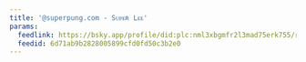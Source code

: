 ```yaml
---
title: '@superpung.com - Sᴜᴘᴇʀ Lᴇᴇ'
params:
  feedlink: https://bsky.app/profile/did:plc:nml3xbgmfr2l3mad75erk755/rss
  feedid: 6d71ab9b2828005899cfd0fd50c3b2e0
---
```

